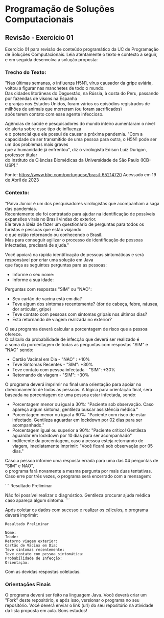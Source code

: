 # Programação de Soluções Computacionais

## Revisão - Exercício 01

Exercício 01 para revisão de conteúdo programático da UC de Programação de Soluções Computacionais.
Leia atentamente o texto e contexto a seguir, e em seguida desenvolva a solução proposta:

### Trecho do Texto:

"Nas últimas semanas, o influenza H5N1, vírus causador da gripe aviária, voltou a figurar nas manchetes de todo o mundo.<br>
Das cidades litorâneas do Daguestão, na Rússia, à costa do Peru, passando por fazendas de visons na Espanha<br> 
e granjas nos Estados Unidos, foram vários os episódios registrados de milhões de animais que morreram (ou foram sacrificados)<br>
após terem contato com esse agente infeccioso.

Agências de saúde e pesquisadores do mundo inteiro aumentaram o nível de alerta sobre esse tipo de influenza <br>
e o potencial que ele possui de causar a próxima pandemia.
"Com a capacidade de ser transmitido de uma pessoa para outra, o H5N1 pode ser um dos problemas mais graves<br>
que a humanidade já enfrentou", diz o virologista Edison Luiz Durigon, professor titular <br>
do Instituto de Ciências Biomédicas da Universidade de São Paulo (ICB-USP)."

Fonte: https://www.bbc.com/portuguese/brasil-65214720
Acessado em 19 de Abril de 2023

 ### Contexto:

"Paiva Junior é um dos pesquisadores virologistas que acompanham a saga das pandemias.<br>
Recentemente ele foi contratado para ajudar na identificação de possíveis expansões virais no Brasil vindas do exterior.<br>
Ele teve a idéia de fazer um questionário de perguntas para todos os turistas e pessoas que estão viajando<br>
e que estão retornando ou conhecendo o Brasil.<br>
Mas para conseguir agilizar o processo de identificação de pessoas infectadas, precisará de ajuda."

Você apoiará na rápida identificação de pessoas sintomáticas e será responsável por criar uma solução em Java<br>
que faça as seguintes perguntas para as pessoas:

- Informe o seu nome: 
- Informe a sua idade: 

Perguntas com respostas "SIM" ou "NAO":

- Seu cartão de vacina está em dia?
- Teve algum dos sintomas recentemente? 
  (dor de cabeça, febre, náusea, dor articular, gripe)
- Teve contato com pessoas com sintomas gripais nos últimos dias?
- Está retornando de viagem realizada no exterior?


O seu programa deverá calcular a porcentagem de risco que a pessoa oferece.<br>
O cálculo da probabilidade de infecção que deverá ser realizado é <br>
a soma da porcentagem de todas as perguntas com respostas "SIM" e "NAO" sendo:

- Cartão Vacinal em Dia - "NAO" : +10% 
- Teve Sintomas Recentes - "SIM": +30%
- Teve contato com pessoa infectada - "SIM": +30%
- Retornando de viagem - "SIM": +30%

O programa deverá imprimir no final uma orientação para apoiar no direcionamento de todas as pessoas.
A lógica para orientação final, será baseada na porcentagem de uma pessoa estar infectada, sendo:

- Porcentagem menor ou igual a 30%: "Paciente sob observação. Caso apareça algum sintoma, gentileza buscar assistência médica."
- Porcentagem menor ou igual a 60%: "Paciente com risco de estar infectado. Gentileza aguardar em lockdown por 02 dias para ser acompanhado."
- Porcentagem igual ou superior a 90%: "Paciente crítico! Gentileza aguardar em lockdown por 10 dias para ser acompanhado"
- Indiferente da porcentagem, caso a pessoa esteja retornando de viagem, imediatamente imprimir: "Você ficará sob observação por 05 dias."

Caso a pessoa informe uma resposta errada para uma das 04 perguntas de "SIM" e NAO",<br>
o programa fará novamente a mesma pergunta por mais duas tentativas.<br>
Caso erre por três vezes, o programa será encerrado com a mensagem:

´´´
Resultado Preliminar 

Não foi possível realizar o diagnóstico.
Gentileza procurar ajuda médica caso apareça algum sintoma.
´´´

Após coletar os dados com sucesso e realizar os cálculos, o programa deverá imprimir:

```
Resultado Preliminar

Nome:
Idade:
Retorno viagem exterior:
Cartão de Vacina em Dia:
Teve sintomas recentemente:
Teve contato com pessoa sintomática:
Probabilidade de Infecção:
Orientação:
```

Com as devidas respostas coletadas.

### Orientações Finais

O programa deverá ser feito na linguagem Java.
Você deverá criar um "Fork" deste repositório, e após isso, versionar o programa no seu repositório.
Você deverá enviar o link (url) do seu repositório na atividade da lista proposta em aula.
Bons estudos!